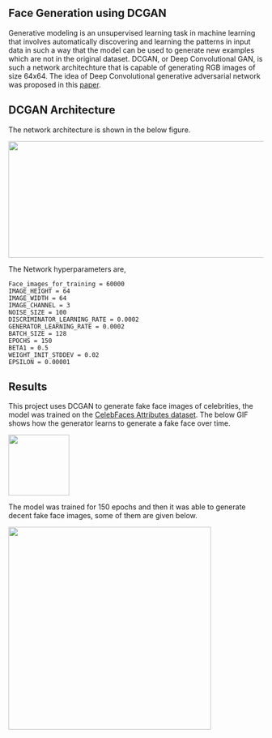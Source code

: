 ## Face Generation using DCGAN

Generative modeling is an unsupervised learning task in machine learning that involves automatically discovering and learning the patterns in input data in such a way that the model can be used to generate new examples which are not in the original dataset. DCGAN, or Deep Convolutional GAN, is such a network architechture that is capable of generating RGB images of size 64x64. The idea of Deep Convolutional generative adversarial network was proposed in this [paper](https://arxiv.org/abs/1511.06434v1). 

## DCGAN Architecture
The network architecture is shown in the below figure.

<img src="https://gluon.mxnet.io/_images/dcgan.png" width="800" height="230"/>

The Network hyperparameters are,

    Face_images_for_training = 60000
    IMAGE_HEIGHT = 64
    IMAGE_WIDTH = 64
    IMAGE_CHANNEL = 3
    NOISE_SIZE = 100
    DISCRIMINATOR_LEARNING_RATE = 0.0002
    GENERATOR_LEARNING_RATE = 0.0002
    BATCH_SIZE = 128
    EPOCHS = 150
    BETA1 = 0.5
    WEIGHT_INIT_STDDEV = 0.02
    EPSILON = 0.00001


## Results

This project uses DCGAN to generate fake face images of celebrities, the model was trained on the [CelebFaces Attributes dataset](https://www.kaggle.com/jessicali9530/celeba-dataset). The below GIF shows how the generator learns to generate a fake face over time.

<img src="https://github.com/Therickysen08/Face_generation_using_DCGAN/blob/main/GIF/FaceGan.gif" width="120" height="120" />

The model was trained for 150 epochs and then it was able to generate decent fake face images, some of them are given below.

<img src="https://github.com/Therickysen08/Face_generation_using_DCGAN/blob/main/generated_faces/fake_faces.jpg" width="400" height="400"/>


